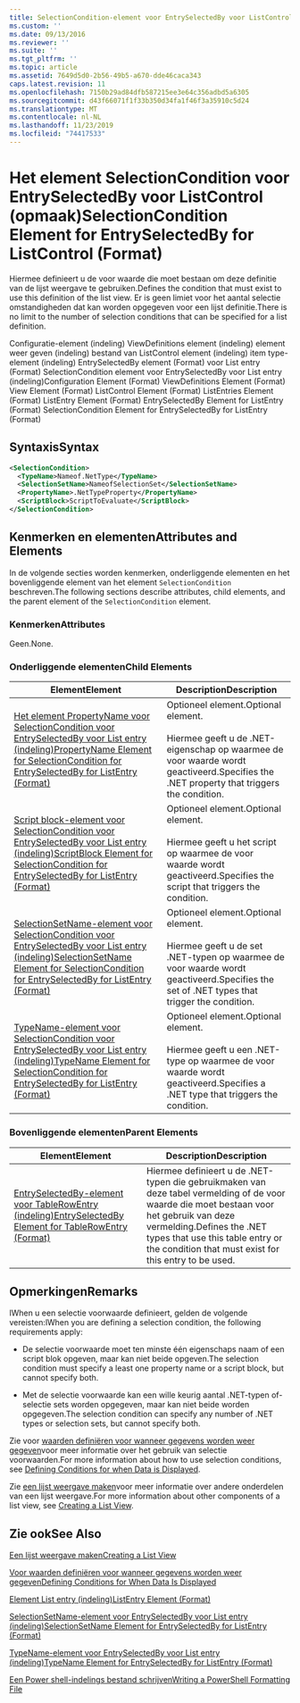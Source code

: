 ```yaml
---
title: SelectionCondition-element voor EntrySelectedBy voor ListControl (indeling) | Microsoft Docs
ms.custom: ''
ms.date: 09/13/2016
ms.reviewer: ''
ms.suite: ''
ms.tgt_pltfrm: ''
ms.topic: article
ms.assetid: 7649d5d0-2b56-49b5-a670-dde46caca343
caps.latest.revision: 11
ms.openlocfilehash: 7150b29ad84dfb587215ee3e64c356adbd5a6305
ms.sourcegitcommit: d43f66071f1f33b350d34fa1f46f3a35910c5d24
ms.translationtype: MT
ms.contentlocale: nl-NL
ms.lasthandoff: 11/23/2019
ms.locfileid: "74417533"
---
```

# <a name="selectioncondition-element-for-entryselectedby-for-listcontrol-format"></a><span data-ttu-id="b6cf9-102">Het element SelectionCondition voor EntrySelectedBy voor ListControl (opmaak)</span><span class="sxs-lookup"><span data-stu-id="b6cf9-102">SelectionCondition Element for EntrySelectedBy for ListControl (Format)</span></span>

<span data-ttu-id="b6cf9-103">Hiermee definieert u de voor waarde die moet bestaan om deze definitie van de lijst weergave te gebruiken.</span><span class="sxs-lookup"><span data-stu-id="b6cf9-103">Defines the condition that must exist to use this definition of the list view.</span></span> <span data-ttu-id="b6cf9-104">Er is geen limiet voor het aantal selectie omstandigheden dat kan worden opgegeven voor een lijst definitie.</span><span class="sxs-lookup"><span data-stu-id="b6cf9-104">There is no limit to the number of selection conditions that can be specified for a list definition.</span></span>

<span data-ttu-id="b6cf9-105">Configuratie-element (indeling) ViewDefinitions element (indeling) element weer geven (indeling) bestand van ListControl element (indeling) item type-element (indeling) EntrySelectedBy element (Format) voor List entry (Format) SelectionCondition element voor EntrySelectedBy voor List entry (indeling)</span><span class="sxs-lookup"><span data-stu-id="b6cf9-105">Configuration Element (Format) ViewDefinitions Element (Format) View Element (Format) ListControl Element (Format) ListEntries Element (Format) ListEntry Element (Format) EntrySelectedBy Element for ListEntry (Format) SelectionCondition Element for EntrySelectedBy for ListEntry (Format)</span></span>

## <a name="syntax"></a><span data-ttu-id="b6cf9-106">Syntaxis</span><span class="sxs-lookup"><span data-stu-id="b6cf9-106">Syntax</span></span>

```xml
<SelectionCondition>
  <TypeName>Nameof.NetType</TypeName>
  <SelectionSetName>NameofSelectionSet</SelectionSetName>
  <PropertyName>.NetTypeProperty</PropertyName>
  <ScriptBlock>ScriptToEvaluate</ScriptBlock>
</SelectionCondition>
```

## <a name="attributes-and-elements"></a><span data-ttu-id="b6cf9-107">Kenmerken en elementen</span><span class="sxs-lookup"><span data-stu-id="b6cf9-107">Attributes and Elements</span></span>

<span data-ttu-id="b6cf9-108">In de volgende secties worden kenmerken, onderliggende elementen en het bovenliggende element van het element `SelectionCondition` beschreven.</span><span class="sxs-lookup"><span data-stu-id="b6cf9-108">The following sections describe attributes, child elements, and the parent element of the `SelectionCondition` element.</span></span>

### <a name="attributes"></a><span data-ttu-id="b6cf9-109">Kenmerken</span><span class="sxs-lookup"><span data-stu-id="b6cf9-109">Attributes</span></span>

<span data-ttu-id="b6cf9-110">Geen.</span><span class="sxs-lookup"><span data-stu-id="b6cf9-110">None.</span></span>

### <a name="child-elements"></a><span data-ttu-id="b6cf9-111">Onderliggende elementen</span><span class="sxs-lookup"><span data-stu-id="b6cf9-111">Child Elements</span></span>

|<span data-ttu-id="b6cf9-112">Element</span><span class="sxs-lookup"><span data-stu-id="b6cf9-112">Element</span></span>|<span data-ttu-id="b6cf9-113">Description</span><span class="sxs-lookup"><span data-stu-id="b6cf9-113">Description</span></span>|
|-------------|-----------------|
|[<span data-ttu-id="b6cf9-114">Het element PropertyName voor SelectionCondition voor EntrySelectedBy voor List entry (indeling)</span><span class="sxs-lookup"><span data-stu-id="b6cf9-114">PropertyName Element for SelectionCondition for EntrySelectedBy for ListEntry (Format)</span></span>](./propertyname-element-for-selectioncondition-for-entryselectedby-for-listcontrol-format.md)|<span data-ttu-id="b6cf9-115">Optioneel element.</span><span class="sxs-lookup"><span data-stu-id="b6cf9-115">Optional element.</span></span><br /><br /> <span data-ttu-id="b6cf9-116">Hiermee geeft u de .NET-eigenschap op waarmee de voor waarde wordt geactiveerd.</span><span class="sxs-lookup"><span data-stu-id="b6cf9-116">Specifies the .NET property that triggers the condition.</span></span>|
|[<span data-ttu-id="b6cf9-117">Script block-element voor SelectionCondition voor EntrySelectedBy voor List entry (indeling)</span><span class="sxs-lookup"><span data-stu-id="b6cf9-117">ScriptBlock Element for SelectionCondition for EntrySelectedBy for ListEntry (Format)</span></span>](./scriptblock-element-for-selectioncondition-for-entryselectedby-for-listcontrol-format.md)|<span data-ttu-id="b6cf9-118">Optioneel element.</span><span class="sxs-lookup"><span data-stu-id="b6cf9-118">Optional element.</span></span><br /><br /> <span data-ttu-id="b6cf9-119">Hiermee geeft u het script op waarmee de voor waarde wordt geactiveerd.</span><span class="sxs-lookup"><span data-stu-id="b6cf9-119">Specifies the script that triggers the condition.</span></span>|
|[<span data-ttu-id="b6cf9-120">SelectionSetName-element voor SelectionCondition voor EntrySelectedBy voor List entry (indeling)</span><span class="sxs-lookup"><span data-stu-id="b6cf9-120">SelectionSetName Element for SelectionCondition for EntrySelectedBy for ListEntry (Format)</span></span>](./selectionsetname-element-for-selectioncondition-for-entryselectedby-for-listentry-format.md)|<span data-ttu-id="b6cf9-121">Optioneel element.</span><span class="sxs-lookup"><span data-stu-id="b6cf9-121">Optional element.</span></span><br /><br /> <span data-ttu-id="b6cf9-122">Hiermee geeft u de set .NET-typen op waarmee de voor waarde wordt geactiveerd.</span><span class="sxs-lookup"><span data-stu-id="b6cf9-122">Specifies the set of .NET types that trigger the condition.</span></span>|
|[<span data-ttu-id="b6cf9-123">TypeName-element voor SelectionCondition voor EntrySelectedBy voor List entry (indeling)</span><span class="sxs-lookup"><span data-stu-id="b6cf9-123">TypeName Element for SelectionCondition for EntrySelectedBy for ListEntry (Format)</span></span>](./typename-element-for-selectioncondition-for-entryselectedby-for-listcontrol-format.md)|<span data-ttu-id="b6cf9-124">Optioneel element.</span><span class="sxs-lookup"><span data-stu-id="b6cf9-124">Optional element.</span></span><br /><br /> <span data-ttu-id="b6cf9-125">Hiermee geeft u een .NET-type op waarmee de voor waarde wordt geactiveerd.</span><span class="sxs-lookup"><span data-stu-id="b6cf9-125">Specifies a .NET type that triggers the condition.</span></span>|

### <a name="parent-elements"></a><span data-ttu-id="b6cf9-126">Bovenliggende elementen</span><span class="sxs-lookup"><span data-stu-id="b6cf9-126">Parent Elements</span></span>

|<span data-ttu-id="b6cf9-127">Element</span><span class="sxs-lookup"><span data-stu-id="b6cf9-127">Element</span></span>|<span data-ttu-id="b6cf9-128">Description</span><span class="sxs-lookup"><span data-stu-id="b6cf9-128">Description</span></span>|
|-------------|-----------------|
|[<span data-ttu-id="b6cf9-129">EntrySelectedBy-element voor TableRowEntry (indeling)</span><span class="sxs-lookup"><span data-stu-id="b6cf9-129">EntrySelectedBy Element for TableRowEntry (Format)</span></span>](./entryselectedby-element-for-tablerowentry-for-tablecontrol-format.md)|<span data-ttu-id="b6cf9-130">Hiermee definieert u de .NET-typen die gebruikmaken van deze tabel vermelding of de voor waarde die moet bestaan voor het gebruik van deze vermelding.</span><span class="sxs-lookup"><span data-stu-id="b6cf9-130">Defines the .NET types that use this table entry or the condition that must exist for this entry to be used.</span></span>|

## <a name="remarks"></a><span data-ttu-id="b6cf9-131">Opmerkingen</span><span class="sxs-lookup"><span data-stu-id="b6cf9-131">Remarks</span></span>

<span data-ttu-id="b6cf9-132">lWhen u een selectie voorwaarde definieert, gelden de volgende vereisten:</span><span class="sxs-lookup"><span data-stu-id="b6cf9-132">lWhen you are defining a selection condition, the following requirements apply:</span></span>

- <span data-ttu-id="b6cf9-133">De selectie voorwaarde moet ten minste één eigenschaps naam of een script blok opgeven, maar kan niet beide opgeven.</span><span class="sxs-lookup"><span data-stu-id="b6cf9-133">The selection condition must specify a least one property name or a script block, but cannot specify both.</span></span>

- <span data-ttu-id="b6cf9-134">Met de selectie voorwaarde kan een wille keurig aantal .NET-typen of-selectie sets worden opgegeven, maar kan niet beide worden opgegeven.</span><span class="sxs-lookup"><span data-stu-id="b6cf9-134">The selection condition can specify any number of .NET types or selection sets, but cannot specify both.</span></span>

<span data-ttu-id="b6cf9-135">Zie voor [waarden definiëren voor wanneer gegevens worden weer gegeven](./defining-conditions-for-displaying-data.md)voor meer informatie over het gebruik van selectie voorwaarden.</span><span class="sxs-lookup"><span data-stu-id="b6cf9-135">For more information about how to use selection conditions, see [Defining Conditions for when Data is Displayed](./defining-conditions-for-displaying-data.md).</span></span>

<span data-ttu-id="b6cf9-136">Zie [een lijst weergave maken](./creating-a-list-view.md)voor meer informatie over andere onderdelen van een lijst weergave.</span><span class="sxs-lookup"><span data-stu-id="b6cf9-136">For more information about other components of a list view, see [Creating a List View](./creating-a-list-view.md).</span></span>

## <a name="see-also"></a><span data-ttu-id="b6cf9-137">Zie ook</span><span class="sxs-lookup"><span data-stu-id="b6cf9-137">See Also</span></span>

[<span data-ttu-id="b6cf9-138">Een lijst weergave maken</span><span class="sxs-lookup"><span data-stu-id="b6cf9-138">Creating a List View</span></span>](./creating-a-list-view.md)

[<span data-ttu-id="b6cf9-139">Voor waarden definiëren voor wanneer gegevens worden weer gegeven</span><span class="sxs-lookup"><span data-stu-id="b6cf9-139">Defining Conditions for When Data Is Displayed</span></span>](./defining-conditions-for-displaying-data.md)

[<span data-ttu-id="b6cf9-140">Element List entry (indeling)</span><span class="sxs-lookup"><span data-stu-id="b6cf9-140">ListEntry Element (Format)</span></span>](./listentry-element-for-listcontrol-format.md)

[<span data-ttu-id="b6cf9-141">SelectionSetName-element voor EntrySelectedBy voor List entry (indeling)</span><span class="sxs-lookup"><span data-stu-id="b6cf9-141">SelectionSetName Element for EntrySelectedBy for ListEntry (Format)</span></span>](./selectionsetname-element-for-entryselectedby-for-listcontrol-format.md)

[<span data-ttu-id="b6cf9-142">TypeName-element voor EntrySelectedBy voor List entry (indeling)</span><span class="sxs-lookup"><span data-stu-id="b6cf9-142">TypeName Element for EntrySelectedBy for ListEntry (Format)</span></span>](/powershell/scripting/developer/format/typename-element-for-entryselectedby-for-listcontrol-format)

[<span data-ttu-id="b6cf9-143">Een Power shell-indelings bestand schrijven</span><span class="sxs-lookup"><span data-stu-id="b6cf9-143">Writing a PowerShell Formatting File</span></span>](./writing-a-powershell-formatting-file.md)
